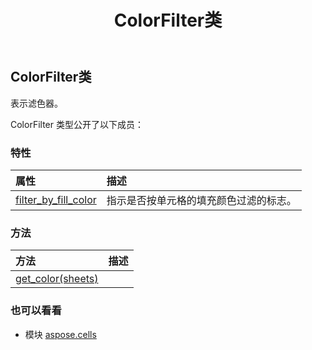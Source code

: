 ﻿---
title: ColorFilter类
second_title: Aspose.Cells for Python via .NET API 参考文献
description:
type: docs
weight: 240
url: /zh/python-net/aspose.cells/colorfilter/
is_root: false
---
## ColorFilter类
表示滤色器。



ColorFilter 类型公开了以下成员：

### 特性
|属性|描述|
| :- | :- |
| [filter_by_fill_color](/cells/zh/python-net/aspose.cells/colorfilter/filter_by_fill_color) |指示是否按单元格的填充颜色过滤的标志。|


### 方法
|方法|描述|
| :- | :- |
| [get_color(sheets)](/cells/zh/python-net/aspose.cells/colorfilter/get_color/#WorksheetCollection) |  |



### 也可以看看
* 模块 [aspose.cells](..)
